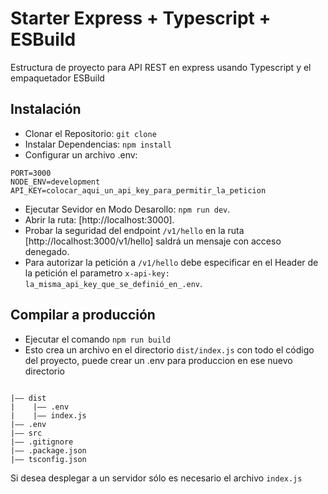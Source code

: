 Starter Express + Typescript + ESBuild
===
Estructura de proyecto para API REST en express usando Typescript y el empaquetador ESBuild
## Instalación
- Clonar el Repositorio:  `git clone`
- Instalar Dependencias:  `npm install`
- Configurar un archivo .env: 
 ```
PORT=3000
NODE_ENV=development
API_KEY=colocar_aqui_un_api_key_para_permitir_la_peticion
 ```
- Ejecutar Sevidor en Modo Desarollo: `npm run dev`.
- Abrir la ruta: [http://localhost:3000].
- Probar la seguridad del endpoint `/v1/hello` en la ruta [http://localhost:3000/v1/hello] saldrá un mensaje con acceso denegado.
- Para autorizar la petición a `/v1/hello` debe especificar en el Header de la petición el parametro `x-api-key: la_misma_api_key_que_se_definió_en_.env`.


## Compilar a producción 
- Ejecutar el comando `npm run build`
- Esto crea un archivo en el directorio `dist/index.js` con todo el código del proyecto, puede crear un .env para produccion en ese nuevo directorio

```

|—— dist
|    |—— .env
|    |—— index.js
|—— .env
|—— src
|—— .gitignore
|—— .package.json
|—— tsconfig.json

```

Si desea desplegar a un servidor sólo es necesario el archivo `index.js`